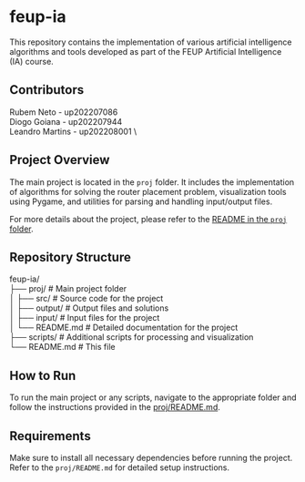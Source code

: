 # feup-ia

This repository contains the implementation of various artificial intelligence algorithms and tools developed as part of the FEUP Artificial Intelligence (IA) course.

## Contributors

Rubem Neto      - up202207086 \
Diogo Goiana    - up202207944 \
Leandro Martins - up202208001 \

## Project Overview

The main project is located in the `proj` folder. It includes the implementation of algorithms for solving the router placement problem, visualization tools using Pygame, and utilities for parsing and handling input/output files.

For more details about the project, please refer to the [README in the `proj` folder](proj/README.md).

## Repository Structure
feup-ia/ \
├── proj/ # Main project folder \
│ ├── src/ # Source code for the project\
│ ├── output/ # Output files and solutions\
│ ├── input/ # Input files for the project\
│ └── README.md # Detailed documentation for the project\
├── scripts/ # Additional scripts for processing and visualization\
└── README.md # This file


## How to Run

To run the main project or any scripts, navigate to the appropriate folder and follow the instructions provided in the [proj/README.md](proj/README.md).

## Requirements

Make sure to install all necessary dependencies before running the project. Refer to the `proj/README.md` for detailed setup instructions.
